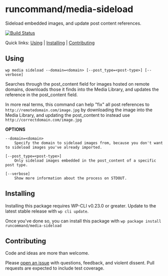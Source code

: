 runcommand/media-sideload
=========================

Sideload embedded images, and update post content references.

[![Build Status](https://travis-ci.org/runcommand/media-sideload.svg?branch=master)](https://travis-ci.org/runcommand/media-sideload)

Quick links: [Using](#using) | [Installing](#installing) | [Contributing](#contributing)

## Using


~~~
wp media sideload --domain=<domain> [--post_type=<post-type>] [--verbose]
~~~

Searches through the post_content field for images hosted on remote domains,
downloads those it finds into the Media Library, and updates the reference
in the post_content field.

In more real terms, this command can help "fix" all post references to
`http://remotedomain.com/image.jpg` by downloading the image into
the Media Library, and updating the post_content to instead use
`http://correctdomain.com/image.jpg`

**OPTIONS**

	--domain=<domain>
		Specify the domain to sideload images from, because you don't want to sideload images you've already imported.

	[--post_type=<post-type>]
		Only sideload images embedded in the post_content of a specific post type.

	[--verbose]
		Show more information about the process on STDOUT.



## Installing

Installing this package requires WP-CLI v0.23.0 or greater. Update to the latest stable release with `wp cli update`.

Once you've done so, you can install this package with `wp package install runcommand/media-sideload`

## Contributing

Code and ideas are more than welcome.

Please [open an issue](https://github.com/runcommand/media-sideload/issues) with questions, feedback, and violent dissent. Pull requests are expected to include test coverage.

